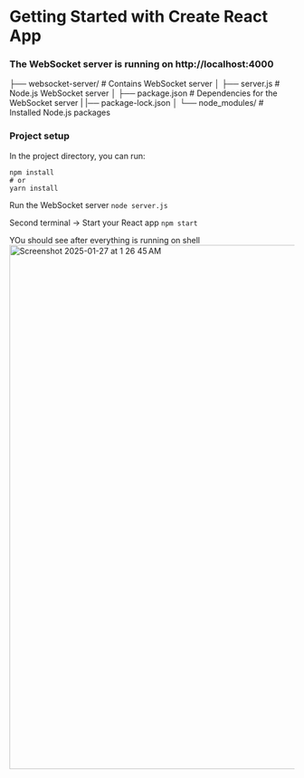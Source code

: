 # Getting Started with Create React App 
### The WebSocket server is running on http://localhost:4000

├── websocket-server/    # Contains WebSocket server
│   ├── server.js        # Node.js WebSocket server
│   ├── package.json     # Dependencies for the WebSocket server
|   |── package-lock.json 
│   └── node_modules/    # Installed Node.js packages

### Project setup
In the project directory, you can run:

```
npm install
# or
yarn install
```

Run the WebSocket server 
```node server.js```

Second terminal -> 
Start your React app 
```npm start```

YOu should see after everything is running on shell
<img width="927" alt="Screenshot 2025-01-27 at 1 26 45 AM" src="https://github.com/user-attachments/assets/bed565f3-5e19-4cc3-b290-7e4cbbcb0b9a" />
